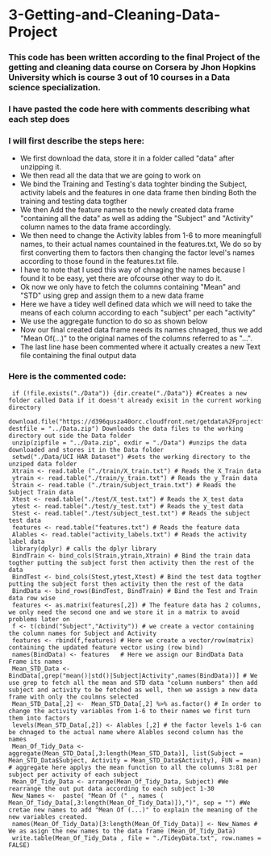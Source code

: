 # 3-Getting-and-Cleaning-Data-Project
### This code has been written according to the final Project of the getting and cleaning data course on Corsera by Jhon Hopkins University which is course 3 out of 10 courses in a Data science specialization.
### I have pasted the code here with comments describing what each step does 
### I will first describe the steps here: 
- We first download the data, store it in a folder called "data" after unzipping it. 
- We then read all the data that we are going to work on
- We bind the Training and Testing's data toghter binding the Subject, activity labels and the features in one data frame then binding  Both the training and testing data togther
- We then Add the feature names to the newly created data frame "containing all the data" as well as adding the "Subject" and "Activity" column names to the data frame accordingly. 
- We then need to change the Activity lables from 1-6 to more meaningfull names, to their actual names countained in the features.txt, We do so by first converting them to factors then changing the factor level's names according to those found in the features.txt file. 
- I have to note that I used this way of chnaging the names because I found it to be easy, yet there are ofcourse other way to do it. 
- Ok now we only have to fetch  the columns containing "Mean" and "STD" using grep and assign them  to a new data frame 
- Here we have a tidey well defined data  which we will need to take the means of each column according to each "subject" per each "activity" 
- We use the aggregate function to do so as shown below
- Now our final created data frame needs its names chnaged, thus we add "Mean Of(...)" to the original names of the columns referred to as "...". 
- The last line hase been commented where it actually creates a new Text file containing the final output data
### Here is the commented code:
```
 if (!file.exists("./Data")) {dir.create("./Data")} #Creates a new folder called Data if it doesn't already exisit in the current working directory 
 download.file("https://d396qusza40orc.cloudfront.net/getdata%2Fprojectfiles%2FUCI%20HAR%20Dataset.zip", destfile = "../Data.zip") Downloads the data files to the working directory out side the Data folder
 unzip(zipfile = "../Data.zip", exdir = "./Data") #unzips the data downloaded and stores it in the Data folder 
 setwd("./Data/UCI HAR Dataset") #sets the working directory to the unziped data folder 
 Xtrain <- read.table ("./train/X_train.txt") # Reads the X_Train data
 ytrain <- read.table("./train/y_train.txt") # Reads the y_Train data
 Strain <- read.table ("./train/subject_train.txt") # Reads the Subject Train data
 Xtest <- read.table("./test/X_test.txt") # Reads the X_test data 
 ytest <- read.table("./test/y_test.txt") # Reads the y_test data 
 Stest <- read.table("./test/subject_test.txt") # Reads the subject test data 
 features <- read.table("features.txt") # Reads the feature data
 Alables <- read.table("activity_labels.txt") # Reads the activity label data
 library(dplyr) # calls the dplyr library 
 BindTrain <- bind_cols(Strain,ytrain,Xtrain) # Bind the train data togther putting the subject forst then activity then the rest of the data
 BindTest <- bind_cols(Stest,ytest,Xtest) # Bind the test data togther putting the subject forst then activity then the rest of the data
 BindData <- bind_rows(BindTest, BindTrain) # Bind the Test and Train data row wise
 features <- as.matrix(features[,2]) # The feature data has 2 columns, we only need the second one and we store it in a matrix to avoid problems later on
 f <- t(cbind("Subject","Activity")) # we create a vector containing the column names for Subject and Activity 
 features <- rbind(f,features) # Here we create a vector/row(matrix) containing the updated feature vector using (row bind) 
 names(BindData) <- features   # Here we assign our BindData Data Frame its names 
 Mean_STD_Data <-  BindData[,grep("mean()|std()|Subject|Activity",names(BindData))] # We use grep to fetch all the mean and STD data "column numbers" then add subject and activity to be fetched as well, then we assign a new data frame with only the coulmns selected
 Mean_STD_Data[,2] <-  Mean_STD_Data[,2] %>% as.factor() # In order to change the activity variables from 1-6 to their names we first turn them into factors
 levels(Mean_STD_Data[,2]) <- Alables [,2] # the factor levels 1-6 can be chnaged to the actual name where Alables second column has the names
 Mean_Of_Tidy_Data <- aggregate(Mean_STD_Data[,3:length(Mean_STD_Data)], list(Subject = Mean_STD_Data$Subject, Activity = Mean_STD_Data$Activity), FUN = mean) # aggregate here applys the mean function to all the columns 3:81 per subject per activity of each subject
 Mean_Of_Tidy_Data <- arrange(Mean_Of_Tidy_Data, Subject) #We rearrange the out put data according to each subject 1-30
 New_Names <-  paste( "Mean Of (" , names ( Mean_Of_Tidy_Data[,3:length(Mean_Of_Tidy_Data)]),")", sep = "") #We cretae new names to add "Mean Of (...)" to explain the meaning of the new variables created.
 names(Mean_Of_Tidy_Data)[3:length(Mean_Of_Tidy_Data)] <- New_Names # We as asign the new names to the data frame (Mean_Of_Tidy_Data)
 write.table(Mean_Of_Tidy_Data , file = "./TideyData.txt", row.names = FALSE) 
```
